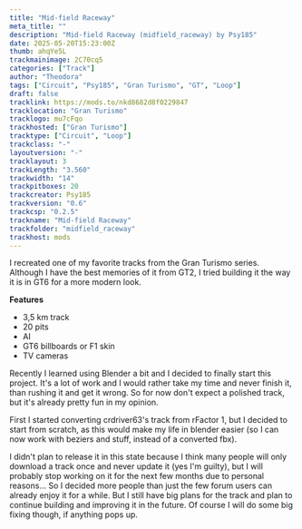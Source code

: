 ```yaml
---
title: "Mid-field Raceway"
meta_title: ""
description: "Mid-field Raceway (midfield_raceway) by Psy185"
date: 2025-05-20T15:23:00Z
thumb: ahqYe5L
trackmainimage: 2C70cq5
categories: ["Track"]
author: "Theodora"
tags: ["Circuit", "Psy185", "Gran Turismo", "GT", "Loop"]
draft: false
tracklink: https://mods.to/nkd8682d8f0229847
tracklocation: "Gran Turismo"
tracklogo: mu7cFqo
trackhosted: ["Gran Turismo"]
tracktype: ["Circuit", "Loop"]
trackclass: "-" 
layoutversion: "-"
tracklayout: 3
trackLength: "3.560"
trackwidth: "14"
trackpitboxes: 20
trackcreator: Psy185
trackversion: "0.6"
trackcsp: "0.2.5"
trackname: "Mid-field Raceway"
trackfolder: "midfield_raceway"
trackhost: mods
---
```


I recreated one of my favorite tracks from the Gran Turismo series. Although I have the best memories of it from GT2, I tried building it the way it is in GT6 for a more modern look.



**Features**

- 3,5 km track
- 20 pits
- AI
- GT6 billboards or F1 skin
- TV cameras

Recently I learned using Blender a bit and I decided to finally start this project. It's a lot of work and I would rather take my time and never finish it, than rushing it and get it wrong. So for now don't expect a polished track, but it's already pretty fun in my opinion.

First I started converting crdriver63's track from rFactor 1, but I decided to start from scratch, as this would make my life in blender easier (so I can now work with beziers and stuff, instead of a converted fbx).

I didn't plan to release it in this state because I think many people will only download a track once and never update it (yes I'm guilty), but I will probably stop working on it for the next few months due to personal reasons... So I decided more people than just the few forum users can already enjoy it for a while.
But I still have big plans for the track and plan to continue building and improving it in the future.
Of course I will do some big fixing though, if anything pops up.